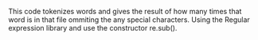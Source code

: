 This code tokenizes words and gives the result of how many times that word is in that 
file ommiting the any special characters. Using the Regular expression library
and use the constructor re.sub().
